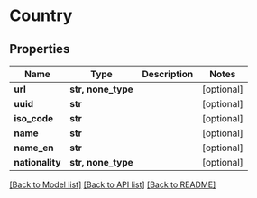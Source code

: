 # Country


## Properties
Name | Type | Description | Notes
------------ | ------------- | ------------- | -------------
**url** | **str, none_type** |  | [optional] 
**uuid** | **str** |  | [optional] 
**iso_code** | **str** |  | [optional] 
**name** | **str** |  | [optional] 
**name_en** | **str** |  | [optional] 
**nationality** | **str, none_type** |  | [optional] 

[[Back to Model list]](../README.md#documentation-for-models) [[Back to API list]](../README.md#documentation-for-api-endpoints) [[Back to README]](../README.md)


